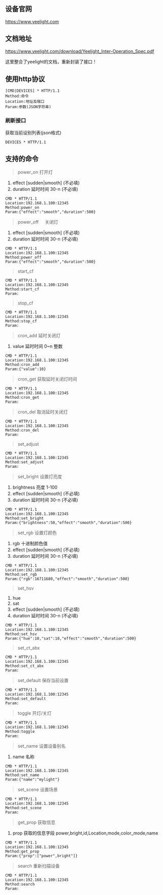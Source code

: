 ## 设备官网
https://www.yeelight.com

## 文档地址
https://www.yeelight.com/download/Yeelight_Inter-Operation_Spec.pdf

这里整合了yeelight的文档，重新封装了接口！

## 使用http协议

```
[CMD|DEVICES] * HTTP/1.1
Method:命令
Location:地址及端口
Param:参数(JSON字符串)
```

### 刷新接口
获取当前设别列表(json格式)

```
DEVICES * HTTP/1.1
```

## 支持的命令

>power_on      打开灯
1. effect  [sudden|smooth] (不必填)
2. duration 延时时间 30-n (不必填)

```
CMD * HTTP/1.1
Location:192.168.1.100:12345
Method:power_on
Param:{"effect":"smooth","duration":500}
```

>power_off     关闭灯
1. effect  [sudden|smooth] (不必填)
2. duration 延时时间 30-n (不必填)

```
CMD * HTTP/1.1
Location:192.168.1.100:12345
Method:power_off
Param:{"effect":"smooth","duration":500}
```

>start_cf

```
CMD * HTTP/1.1
Location:192.168.1.100:12345
Method:start_cf
Param:
```

>stop_cf

```
CMD * HTTP/1.1
Location:192.168.1.100:12345
Method:stop_cf
Param:
```

>cron_add      延时关闭灯
1. value 延时时间 0~n 整数

```
CMD * HTTP/1.1
Location:192.168.1.100:12345
Method:cron_add
Param:{"value":10}
```

>cron_get      获取延时关闭灯时间

```
CMD * HTTP/1.1
Location:192.168.1.100:12345
Method:cron_get
Param:
```

>cron_del      取消延时关闭灯

```
CMD * HTTP/1.1
Location:192.168.1.100:12345
Method:cron_del
Param:
```

>set_adjust

```
CMD * HTTP/1.1
Location:192.168.1.100:12345
Method:set_adjust
Param:
```

>set_bright    设置灯亮度
1. brightness 亮度 1-100
2. effect  [sudden|smooth] (不必填)
3. duration 延时时间 30-n (不必填)

```
CMD * HTTP/1.1
Location:192.168.1.100:12345
Method:set_bright
Param:{"brightness":50,"effect":"smooth","duration":500}
```

>set_rgb       设置灯颜色
1. rgb  十进制颜色值
2. effect  [sudden|smooth] (不必填)
3. duration 延时时间 30-n (不必填)

```
CMD * HTTP/1.1
Location:192.168.1.100:12345
Method:set_rgb
Param:{"rgb":16711680,"effect":"smooth","duration":500}
```

>set_hsv
1. hue
2. sat
2. effect  [sudden|smooth] (不必填)
3. duration 延时时间 30-n (不必填)

```
CMD * HTTP/1.1
Location:192.168.1.100:12345
Method:set_hsv
Param:{"hue":10,"sat":10,"effect":"smooth","duration":500}
```

>set_ct_abx

```
CMD * HTTP/1.1
Location:192.168.1.100:12345
Method:set_ct_abx
Param:
```

>set_default   保存当前设置

```
CMD * HTTP/1.1
Location:192.168.1.100:12345
Method:set_default
Param:
```

>toggle        开灯/关灯

```
CMD * HTTP/1.1
Location:192.168.1.100:12345
Method:toggle
Param:
```

>set_name      设置设备别名
1. name  名称

```
CMD * HTTP/1.1
Location:192.168.1.100:12345
Method:set_name
Param:{"name":"mylight"}
```

>set_scene     设置场景

```
CMD * HTTP/1.1
Location:192.168.1.100:12345
Method:set_scene
Param:
```

>get_prop      获取信息
1. prop 获取的信息字段 power,bright,id,Location,mode,color_mode,name

```
CMD * HTTP/1.1
Location:192.168.1.100:12345
Method:get_prop
Param:{"prop":["power",bright"]}
```

>search      重新扫描设备

```
CMD * HTTP/1.1
Location:192.168.1.100:12345
Method:search
Param:
```
